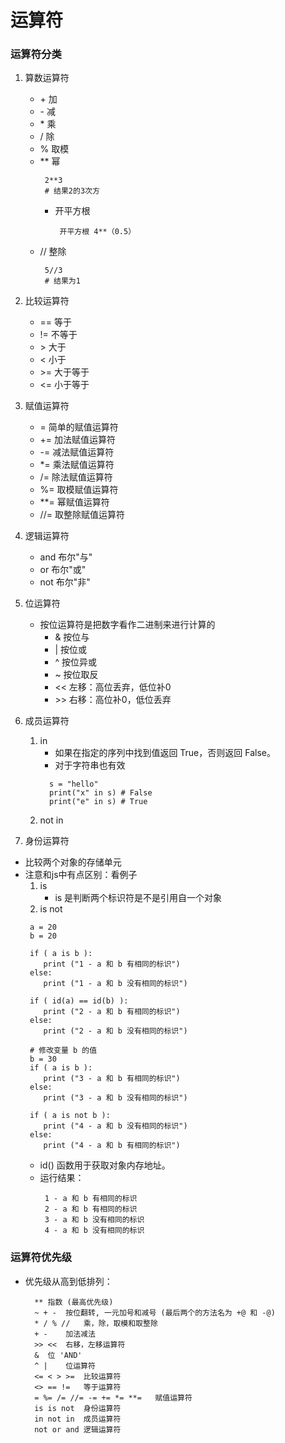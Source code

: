 # 运算符
### 运算符分类
1. 算数运算符
   * \+ 加
   * \- 减
   * \* 乘
   * \/ 除
   * \% 取模
   * \** 幂
      ```
       2**3
       # 结果2的3次方
      ```
      * 开平方根
         ```
          开平方根 4**（0.5）
         ```
   * // 整除
       ```
        5//3
        # 结果为1
       ```

2. 比较运算符
   * == 等于
   * != 不等于
   * \> 大于
   * < 小于
   * \>= 大于等于
   * <= 小于等于
3. 赋值运算符
   * = 简单的赋值运算符
   * += 加法赋值运算符
   * -= 减法赋值运算符
   * *= 乘法赋值运算符
   * /= 除法赋值运算符
   * %= 取模赋值运算符
   * **= 幂赋值运算符
   * //= 取整除赋值运算符
4. 逻辑运算符
   * and 布尔"与"
   * or 布尔"或"
   * not 布尔"非"

5. 位运算符
    * 按位运算符是把数字看作二进制来进行计算的
      * & 按位与
      * | 按位或
      * ^ 按位异或
      * ~ 按位取反
      * << 左移：高位丢弃，低位补0
      * \>> 右移：高位补0，低位丢弃
6. 成员运算符
   1. in
      * 如果在指定的序列中找到值返回 True，否则返回 False。
      * 对于字符串也有效
       ```
         s = "hello"
         print("x" in s) # False
         print("e" in s) # True
       ```
   2. not in
7. 身份运算符
* 比较两个对象的存储单元
* 注意和js中有点区别：看例子
   1. is
      * is 是判断两个标识符是不是引用自一个对象
   2. is not
   ```
    a = 20
    b = 20

    if ( a is b ):
       print ("1 - a 和 b 有相同的标识")
    else:
       print ("1 - a 和 b 没有相同的标识")

    if ( id(a) == id(b) ):
       print ("2 - a 和 b 有相同的标识")
    else:
       print ("2 - a 和 b 没有相同的标识")

    # 修改变量 b 的值
    b = 30
    if ( a is b ):
       print ("3 - a 和 b 有相同的标识")
    else:
       print ("3 - a 和 b 没有相同的标识")

    if ( a is not b ):
       print ("4 - a 和 b 没有相同的标识")
    else:
       print ("4 - a 和 b 有相同的标识")
   ```
   * id() 函数用于获取对象内存地址。
   * 运行结果：
     ```
      1 - a 和 b 有相同的标识
      2 - a 和 b 有相同的标识
      3 - a 和 b 没有相同的标识
      4 - a 和 b 没有相同的标识
     ```
### 运算符优先级
* 优先级从高到低排列：
   ```
     **	指数 (最高优先级)
     ~ + -	按位翻转, 一元加号和减号 (最后两个的方法名为 +@ 和 -@)
     * / % //	乘，除，取模和取整除
     + -	加法减法
     >> <<	右移，左移运算符
     &	位 'AND'
     ^ |	位运算符
     <= < > >=	比较运算符
     <> == !=	等于运算符
     = %= /= //= -= += *= **=	赋值运算符
     is is not	身份运算符
     in not in	成员运算符
     not or and	逻辑运算符
   ```
